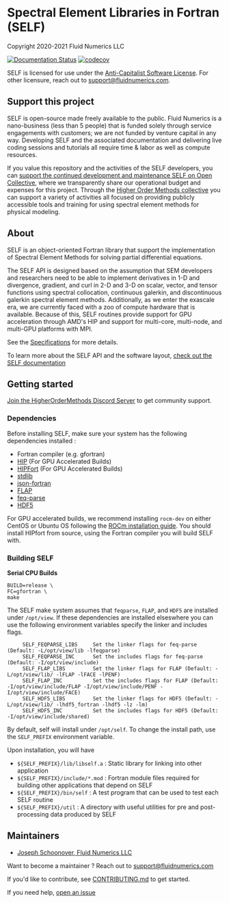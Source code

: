 # Spectral Element Libraries in Fortran (SELF)
Copyright 2020-2021 Fluid Numerics LLC

[![Documentation Status](https://readthedocs.org/projects/self/badge/?version=latest)](https://self.readthedocs.io/en/latest/?badge=latest)
[![codecov](https://codecov.io/gh/FluidNumerics/SELF/branch/master/graph/badge.svg)](https://codecov.io/gh/FluidNumerics/SELF)


SELF is licensed for use under the [Anti-Capitalist Software License](./LICENSE). For other licensure, reach out to support@fluidnumerics.com.

## Support this project
SELF is open-source made freely available to the public. Fluid Numerics is a nano-business (less than 5 people) that is funded solely through service engagements with customers; we are not funded by venture capital in any way. Developing SELF and the associated documentation and delivering live coding sessions and tutorials all require time & labor as well as compute resources. 

If you value this repository and the activities of the SELF developers, you can [support the continued development and maintenance SELF on Open Collective](https://opencollective.com/higher-order-methods/projects/fluid-self), where we transparently share our operational budget and expenses for this project. Through the [Higher Order Methods collective](https://opencollective.com/higher-order-methods) you can support a variety of activities all focused on providing publicly accessible tools and training for using spectral element methods for physical modeling.

## About
SELF is an object-oriented Fortran library that support the implementation of Spectral Element Methods for solving partial differential equations.

The SELF API is designed based on the assumption that SEM developers and researchers need to be able to implement derivatives in 1-D and divergence, gradient, and curl in 2-D and 3-D on scalar, vector, and tensor functions using spectral collocation, continuous galerkin, and discontinuous galerkin spectral element methods. Additionally, as we enter the exascale era, we are currently faced with a zoo of compute hardware that is available. Because of this, SELF routines provide support for GPU acceleration through AMD's HIP and support for multi-core, multi-node, and multi-GPU platforms with MPI.

See the [Specifications](./SPECIFICATIONS.md) for more details.

To learn more about the SELF API and the software layout, [check out the SELF documentation](https://higherordermethods.github.io/SELF/)
## Getting started
[Join the HigherOrderMethods Discord Server](https://discord.gg/57aNxcpYMW) to get community support.

### Dependencies
Before installing SELF, make sure your system has the following dependencies installed : 
* Fortran compiler (e.g. gfortran)
* [HIP](https://github.com/ROCm-Developer-Tools/HIP) (For GPU Accelerated Builds)
* [HIPFort](https://github.com/ROCmSoftwarePlatform/hipfort) (For GPU Accelerated Builds)
* [stdlib](https://github.com/fortran-lang/stdlib)
* [json-fortran](https://github.com/jacobwilliams/json-fortran)
* [FLAP](https://github.com/szaghi/FLAP)
* [feq-parse](https://github.com/FluidNumerics/feqparse)
* [HDF5]()

For GPU accelerated builds, we recommend installing `rocm-dev` on either CentOS or Ubuntu OS following the [ROCm installation guide](https://rocmdocs.amd.com/en/latest/Installation_Guide/Installation-Guide.html). You should install HIPfort from source, using the Fortran compiler you will build SELF with.

### Building SELF

**Serial CPU Builds**
```
BUILD=release \
FC=gfortran \
make
```
The SELF make system assumes that `feqparse`, `FLAP`, and `HDF5` are installed under `/opt/view`. If these dependencies are installed elseswhere you can use the following environment variables specify the linker and includes flags.
```
     SELF_FEQPARSE_LIBS     Set the linker flags for feq-parse (Default: -L/opt/view/lib -lfeqparse)
     SELF_FEQPARSE_INC      Set the includes flags for feq-parse (Default: -I/opt/view/include)
     SELF_FLAP_LIBS         Set the linker flags for FLAP (Default: -L/opt/view/lib/ -lFLAP -lFACE -lPENF) 
     SELF_FLAP_INC          Set the includes flags for FLAP (Default: -I/opt/view/include/FLAP -I/opt/view/include/PENF -I/opt/view/include/FACE)
     SELF_HDF5_LIBS         Set the linker flags for HDF5 (Default: -L/opt/view/lib/ -lhdf5_fortran -lhdf5 -lz -lm) 
     SELF_HDF5_INC          Set the includes flags for HDF5 (Default: -I/opt/view/include/shared)
```
By default, self will install under `/opt/self`. To change the install path, use the `SELF_PREFIX` environment variable.

Upon installation, you will have
* `${SELF_PREFIX}/lib/libself.a` : Static library for linking into other application
* `${SELF_PREFIX}/include/*.mod` : Fortran module files required for building other applications that depend on SELF
* `${SELF_PREFIX}/bin/self` : A test program that can be used to test each SELF routine
* `${SELF_PREFIX}/util` : A directory with useful utilities for pre and post-processing data produced by SELF

## Maintainers
* [Joseph Schoonover, Fluid Numerics LLC](https://fluidnumerics.com/people/joe-schoonover)

Want to become a maintainer ? Reach out to support@fluidnumerics.com

If you'd like to contribute, see [CONTRIBUTING.md](./CONTRIBUTING.md) to get started.

If you need help, [open an issue](https://github.com/FluidNumerics/SELF/issues/new)

